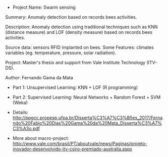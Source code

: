 - Project Name: Swarm sensing 

Summary: Anomaly detection based on records bees activities.

Description: Anomaly detection using traditional techniques such as KNN (distance measure) and LOF (density measure) based on records bees activities.

Source data: sensors RFID implanted on bees.
Some Features: climates variables (eg. temperature, pressure, solar radiation). 

Project: Master's thesis and support from Vale Institute Technology (ITV-DS).

Author: Fernando Gama da Mata


- Part 1: Unsupervised Learning: KNN + LOF  (R programming) 

- Part 2: Supervised Learning: Neural Networks + Random Forest + SVM (Weka)


- Details: <http://ppgcc.propesp.ufpa.br/Disserta%C3%A7%C3%B5es_2017/Fernando%20Fabio%20Dias%20Gama%20da%20Mata_Disserta%C3%A7%C3%A3o.pdf>

- More about macro-project:
http://www.vale.com/brasil/PT/aboutvale/news/Paginas/projeto-inovador-desenvolvido-itv-csiro-premiado-australia.aspx
